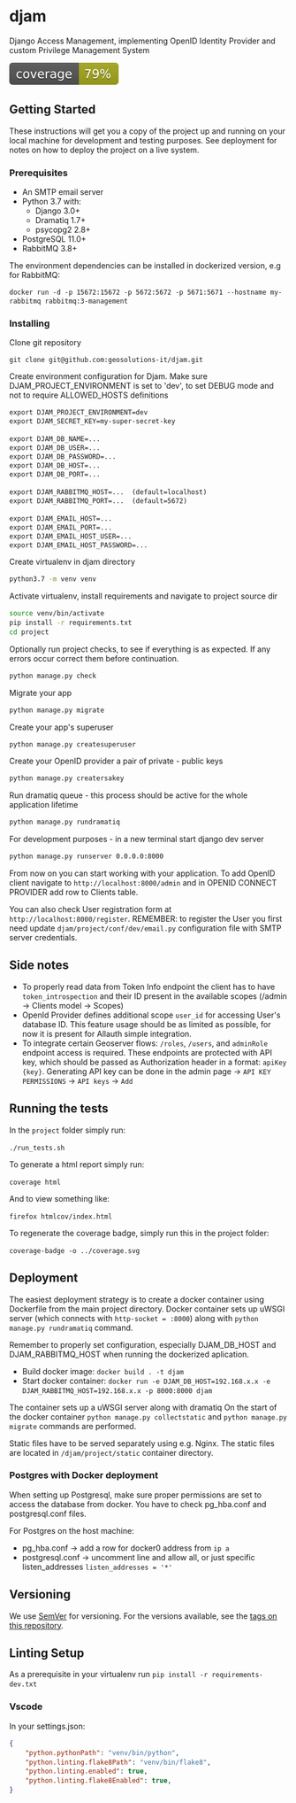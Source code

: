 # djam
Django Access Management, implementing OpenID Identity Provider and custom Privilege Management System

![Code Coverage](./coverage.svg)

## Getting Started

These instructions will get you a copy of the project up and running on your local machine for development and testing purposes. See deployment for notes on how to deploy the project on a live system.

### Prerequisites

* An SMTP email server
* Python 3.7 with:
    * Django 3.0+
    * Dramatiq 1.7+
    * psycopg2 2.8+
* PostgreSQL 11.0+
* RabbitMQ 3.8+

The environment dependencies can be installed in dockerized version, e.g for RabbitMQ:

```
docker run -d -p 15672:15672 -p 5672:5672 -p 5671:5671 --hostname my-rabbitmq rabbitmq:3-management
```

### Installing

Clone git repository

```
git clone git@github.com:geosolutions-it/djam.git
```

Create environment configuration for Djam. Make sure DJAM_PROJECT_ENVIRONMENT is set to 'dev',
 to set DEBUG mode and not to require ALLOWED_HOSTS definitions

```
export DJAM_PROJECT_ENVIRONMENT=dev
export DJAM_SECRET_KEY=my-super-secret-key

export DJAM_DB_NAME=...
export DJAM_DB_USER=...
export DJAM_DB_PASSWORD=...
export DJAM_DB_HOST=...
export DJAM_DB_PORT=...

export DJAM_RABBITMQ_HOST=...  (default=localhost)
export DJAM_RABBITMQ_PORT=...  (default=5672)

export DJAM_EMAIL_HOST=...
export DJAM_EMAIL_PORT=...
export DJAM_EMAIL_HOST_USER=...
export DJAM_EMAIL_HOST_PASSWORD=...
```

Create virtualenv in djam directory

```bash
python3.7 -m venv venv
```

Activate virtualenv, install requirements and navigate to project source dir

```bash
source venv/bin/activate
pip install -r requirements.txt
cd project
```

Optionally run project checks, to see if everything is as expected. If any errors occur correct them before continuation.

```bash
python manage.py check
```

Migrate your app

```bash
python manage.py migrate
```

Create your app's superuser

```bash
python manage.py createsuperuser
```

Create your OpenID provider a pair of private - public keys

```bash
python manage.py creatersakey
```

Run dramatiq queue - this process should be active for the whole application lifetime

```bash
python manage.py rundramatiq
```

For development purposes - in a new terminal start django dev server

```bash
python manage.py runserver 0.0.0.0:8000
```

From now on you can start working with your application. To add OpenID client navigate to `http://localhost:8000/admin`
and in OPENID CONNECT PROVIDER add row to Clients table.

You can also check User registration form at `http://localhost:8000/register`. REMEMBER: to register the User
you first need update `djam/project/conf/dev/email.py` configuration file with SMTP server credentials.   

## Side notes

* To properly read data from Token Info endpoint the client has to have `token_introspection` and their ID present in the available scopes (/admin -> Clients model -> Scopes) 
* OpenId Provider defines additional scope `user_id` for accessing User's database ID. This feature usage should be as limited as possible, for now it is present for Allauth simple integration.
* To integrate certain Geoserver flows: `/roles`, `/users`, and `adminRole` endpoint access is required. These endpoints are protected with API key, which should be passed as Authorization header in a format: `apiKey {key}`.
Generating API key can be done in the admin page -> `API KEY PERMISSIONS` -> `API keys` -> `Add` 

## Running the tests

In the `project` folder simply run:

`./run_tests.sh`

To generate a html report simply run:

`coverage html`

And to view something like:

`firefox htmlcov/index.html`

To regenerate the coverage badge, simply run this in the project folder:

`coverage-badge -o ../coverage.svg`

## Deployment

The easiest deployment strategy is to create a docker container using Dockerfile from the main project directory. Docker container sets up uWSGI server (which connects with `http-socket = :8000`) along with `python manage.py rundramatiq` command.

Remember to properly set configuration, especially DJAM_DB_HOST and DJAM_RABBITMQ_HOST when running the dockerized aplication.

* Build docker image: `docker build . -t djam`
* Start docker container: `docker run -e DJAM_DB_HOST=192.168.x.x -e DJAM_RABBITMQ_HOST=192.168.x.x -p 8000:8000 djam`

The container sets up a uWSGI server along with dramatiq
On the start of the docker container `python manage.py collectstatic` and `python manage.py migrate` commands are performed.

Static files have to be served separately using e.g. Nginx. The static files are located in `/djam/project/static` container directory.

### Postgres with Docker deployment

When setting up Postgresql, make sure proper permissions are set to access the database from docker.
You have to check pg_hba.conf and postgresql.conf files.

For Postgres on the host machine:

* pg_hba.conf -> add a row for docker0 address from `ip a`
* postgresql.conf -> uncomment line and allow all, or just specific listen_addresses `listen_addresses = '*'`

## Versioning

We use [SemVer](http://semver.org/) for versioning. For the versions available, see the [tags on this repository](https://github.com/geosolutions-it/djam/tags). 

## Linting Setup

As a prerequisite in your virtualenv run `pip install -r requirements-dev.txt`

### Vscode

In your settings.json:

```json
{
    "python.pythonPath": "venv/bin/python",
    "python.linting.flake8Path": "venv/bin/flake8",
    "python.linting.enabled": true,
    "python.linting.flake8Enabled": true,
}
```
